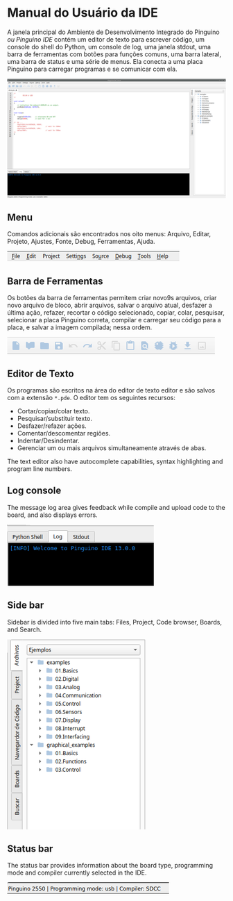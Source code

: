 # Manual do Usuário da IDE

A janela principal do Ambiente de Desenvolvimento Integrado do Pinguino *ou Pinguino IDE* contém
um editor de texto para escrever código, um console do shell do Python, um console de log, uma janela stdout,
uma barra de ferramentas com botões para funções comuns, uma barra lateral, uma barra de status e uma série de menus.
Ela conecta a uma placa Pinguino para carregar programas e se comunicar com ela.

![Pinguino IDE main window](./pinguino-ide-v13.png)

## Menu

Comandos adicionais são encontrados nos oito menus: Arquivo, Editar, Projeto, Ajustes, Fonte,
Debug, Ferramentas, Ajuda.

![Pinguino-ide-toolbar](./pinguino-ide-menu.png)

## Barra de Ferramentas

Os botões da barra de ferramentas permitem criar novo9s arquivos, criar novo arquivo de bloco, abrir arquivos,
salvar o arquivo atual, desfazer a última ação, refazer, recortar o código selecionado, copiar, colar, pesquisar,
selecionar a placa Pinguino correta, compilar e carregar seu código para a placa, e salvar a imagem compilada;
nessa ordem.

![Pinguino-ide-toolbar](./pinguino-ide-toolbar.png)

## Editor de Texto

Os programas são escritos na área do editor de texto editor e são salvos com a extensão `*.pde`.
O editor tem os seguintes recursos:

* Cortar/copiar/colar texto.
* Pesquisar/substituir texto.
* Desfazer/refazer ações.
* Comentar/descomentar regiões.
* Indentar/Desindentar.
* Gerenciar um ou mais arquivos simultaneamente através de abas.

The text editor also have autocomplete capabilities, syntax highlighting and program line numbers.

## Log console

The message log area gives feedback while compile and upload code to the board,
and also displays errors.

![Pinguino-ide-toolbar](./pinguino-ide-log.png)

## Side bar

Sidebar is divided into five main tabs: Files, Project, Code browser, Boards, and Search.

![Pinguino-ide-toolbar](./pinguino-ide-sidebar.png)

## Status bar

The status bar provides information about the board type, programming mode and compiler
currently selected in the IDE.

![Pinguino-ide-toolbar](./pinguino-ide-statusbar.png)

